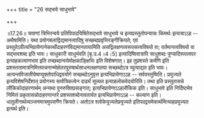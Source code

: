 +++
title = "26 सद्भावे साधुभावे"

+++
  
  
॥17.26॥ त्रयाणां त्रिभिरन्वये प्रतिपिपादयिषितेसद्भावे साधुभावे च
इत्यप्रस्तुतोपन्यासः किमर्थः इत्यत्राऽऽह -- अथैषामिति। यथा
प्रयोगबलाद्विद्यमानत्वादिषु सच्छब्दप्रवृत्तिरङ्गीक्रियते; एवं
प्रस्तुतेऽपीत्यभिप्रायेणानेकार्थोदाहरणंविद्यमानतायामिति
असद्विलक्षणत्वरूपसत्त्वविषयो वा; वर्तमानत्वविषयो वा सद्भावशब्द इति भावः।
साधुकारी साधुर्भवति \[बृ.उ.4।4।5\] इत्यादिष्विवात्रापि साधुशब्दः
पुण्यादिरूपत्वपर इत्याहकल्याणभाव इति तच्छब्दान्वयेमोक्षकाङ्क्षिभिः इति
विशेषणात्। इह तुप्रशस्ते कर्मणि इति
प्रशस्ततामात्रनिमित्तवचनान्मोक्षेतरपुरुषार्थसाधनलक्षणतया सच्छब्दोऽत्र
व्युत्पाद्यत इति भावः। अत्यन्तविजातीयेष्वप्युक्तोपाधिद्वययोगे
सच्छब्दोऽनुवृत्त इत्यभिप्रायेणाऽऽह -- सर्ववस्तुष्विति। प्रयुज्यते
इत्यविशेषनिर्देशात् प्रयोगस्य सार्वत्रिकत्वेन दार्ढ्यं सूच्यत
इत्याहलोकवेदयोरिति। तथा इति प्रस्तुतासन्ने लौकिकोदाहरणार्थम् अन्यथा
पुनरुक्तिप्रसङ्गात्; इत्यभिप्रायेणाऽऽहलौकिक इति। साधुभावे इति
निर्दिष्टमेव निमित्तं प्रकृतासन्नोदाहरणान्तरे प्रशस्तशब्देनावतार्यत
इत्यभिप्रायेणाऽऽह -- कल्याण इति। धातुलीनार्थव्यञ्जनमात्रमुपसर्गेण
क्रियते। अतोऽत्र श्लोकेयुज्यतेप्रयुज्यते
इतिपदद्वयमेकार्थमित्याहप्रयुज्यत इत्यर्थ इति।  
  
